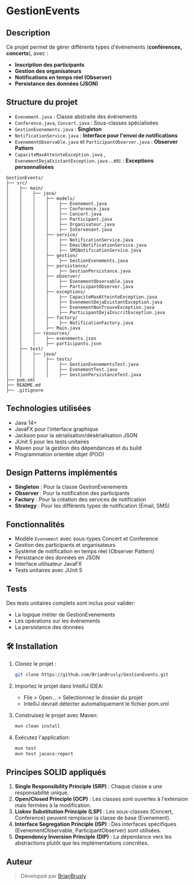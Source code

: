 # GestionEvents

##  Description
Ce projet permet de gérer différents types d'événements (**conférences, concerts**), avec :
- **Inscription des participants**
- **Gestion des organisateurs**
- **Notifications en temps réel (Observer)**
- **Persistance des données (JSON)**

##  Structure du projet
- `Evenement.java` : Classe abstraite des événements
- `Conference.java`, `Concert.java` : Sous-classes spécialisées
- `GestionEvenements.java` : **Singleton**
- `NotificationService.java` : **Interface pour l'envoi de notifications**
- `EvenementObservable.java` et `ParticipantObserver.java` : **Observer Pattern**
- `CapaciteMaxAtteinteException.java` , `EvenementDejaExistantException.java` ...etc : **Exceptions personnalisées**

```
GestionEvents/
├── src/
│    ├── main/
│    │    ├── java/
│    │    │    ├── models/
│    │    │    │    ├── Evenement.java
│    │    │    │    ├── Conference.java
│    │    │    │    ├── Concert.java
│    │    │    │    ├── Participant.java
│    │    │    │    ├── Organisateur.java
│    │    │    │    ├── Intervenant.java
│    │    │    ├── service/
│    │    │    │    ├── NotificationService.java
│    │    │    │    ├── EmailNotificationService.java
│    │    │    │    ├── SMSNotificationService.java
│    │    │    ├── gestion/
│    │    │    │    ├── GestionEvenements.java
│    │    │    ├── persistence/
│    │    │    │    ├── GestionPersistance.java
│    │    │    ├── observer/
│    │    │    │    ├── EvenementObservable.java
│    │    │    │    ├── ParticipantObserver.java
│    │    │    ├── exceptions/
│    │    │    │    ├── CapaciteMaxAtteinteException.java
│    │    │    │    ├── EvenementDejaExistantException.java
│    │    │    │    ├── EvenementNonTrouveException.java
│    │    │    │    ├── ParticipantDejaInscritException.java
│    │    │    ├── factory/
│    │    │    │    ├── NotificationFactory.java
│    │    │    ├── Main.java
│    │    ├── resources/
│    │    │    ├── evenements.json
│    │    │    ├── participants.json
│    ├── test/
│    │    ├── java/
│    │    │    ├── tests/
│    │    │    │    ├── GestionEvenementsTest.java
│    │    │    │    ├── EvenementTest.java
│    │    │    │    ├── GestionPersistanceTest.java
├── pom.xml
├── README.md
├── .gitignore
```

##  Technologies utilisées

- Java 14+
- JavaFX pour l'interface graphique
- Jackson pour la sérialisation/désérialisation JSON
- JUnit 5 pour les tests unitaires
- Maven pour la gestion des dépendances et du build
- Programmation orientée objet (POO)

##  Design Patterns implémentés

- **Singleton** : Pour la classe GestionEvenements
- **Observer** : Pour la notification des participants
- **Factory** : Pour la création des services de notification
- **Strategy** : Pour les différents types de notification (Email, SMS)

##  Fonctionnalités

-  Modèle `Evenement` avec sous-types Concert et Conference
-  Gestion des participants et organisateurs
-  Système de notification en temps réel (Observer Pattern)
-  Persistance des données en JSON
-  Interface utilisateur JavaFX
-  Tests unitaires avec JUnit 5

##  Tests

Des tests unitaires complets sont inclus pour valider:
- La logique métier de GestionEvenements
- Les opérations sur les événements
- La persistance des données

## 🛠️ Installation

1. Clonez le projet :
   ```sh
   git clone https://github.com/BrianBrusly/GestionEvents.git
   ```

2. Importez le projet dans IntelliJ IDEA:
    - File > Open... > Sélectionnez le dossier du projet
    - IntelliJ devrait détecter automatiquement le fichier pom.xml

3. Construisez le projet avec Maven:
   ```sh
   mvn clean install
   ```

4. Exécutez l'application:
   ```sh
   mvn test
   mvn test jacoco:report
   ```

##  Principes SOLID appliqués

1. **Single Responsibility Principle (SRP)** : Chaque classe a une responsabilité unique.
2. **Open/Closed Principle (OCP)** : Les classes sont ouvertes à l'extension mais fermées à la modification.
3. **Liskov Substitution Principle (LSP)** : Les sous-classes (Concert, Conference) peuvent remplacer la classe de base (Evenement).
4. **Interface Segregation Principle (ISP)** : Des interfaces spécifiques (EvenementObservable, ParticipantObserver) sont utilisées.
5. **Dependency Inversion Principle (DIP)** : La dépendance vers les abstractions plutôt que les implémentations concrètes.

##  Auteur

> Développé par [BrianBrusly](https://github.com/BrianBrusly)
